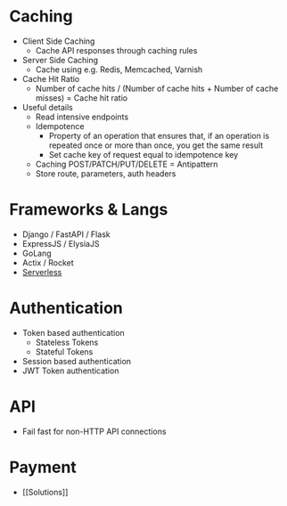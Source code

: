 # Caching
- Client Side Caching
	- Cache API responses through caching rules
- Server Side Caching
	- Cache using e.g. Redis, Memcached, Varnish
- Cache Hit Ratio
	- Number of cache hits / (Number of cache hits + Number of cache misses) = Cache hit ratio
- Useful details
	- Read intensive endpoints
	- Idempotence
		- Property of an operation that ensures that, if an operation is repeated once or more than once, you get the same result
		- Set cache key of request equal to idempotence key
	- Caching POST/PATCH/PUT/DELETE = Antipattern
	- Store route, parameters, auth headers
# Frameworks & Langs
- Django / FastAPI / Flask
- ExpressJS / ElysiaJS
- GoLang
- Actix / Rocket
- [Serverless](https://www.serverless.com/)
# Authentication
- Token based authentication
	- Stateless Tokens
	- Stateful Tokens
- Session based authentication
- JWT Token authentication

# API
- Fail fast for non-HTTP API connections
# Payment
- [[Solutions]]